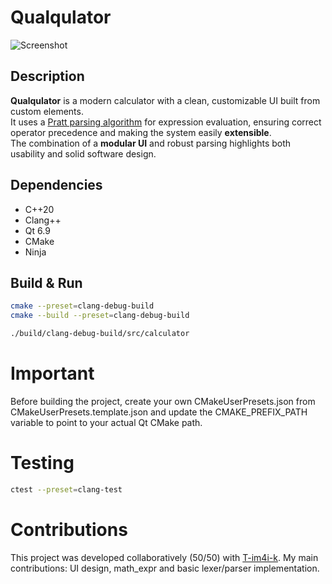 # Qualqulator

![Screenshot](assets/background.png)

## Description

**Qualqulator** is a modern calculator with a clean, customizable UI built from custom elements.  
It uses a [Pratt parsing algorithm](https://en.wikipedia.org/wiki/Operator-precedence_parser#Pratt_parsing) for expression evaluation, ensuring correct operator precedence and making the system easily **extensible**.  
The combination of a **modular UI** and robust parsing highlights both usability and solid software design.

## Dependencies

- C++20
- Clang++
- Qt 6.9
- CMake
- Ninja

## Build & Run

```sh
cmake --preset=clang-debug-build
cmake --build --preset=clang-debug-build

./build/clang-debug-build/src/calculator
```

# Important

Before building the project, create your own CMakeUserPresets.json from CMakeUserPresets.template.json and update the CMAKE_PREFIX_PATH variable to point to your actual Qt CMake path.

# Testing

``` sh
ctest --preset=clang-test
```

# Contributions

This project was developed collaboratively (50/50) with [T-im4i-k](https://github.com/T-im4i-k).
My main contributions: UI design, math_expr and basic lexer/parser implementation.
